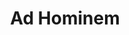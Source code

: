 ---
title: 'Ad Hominem'
description: 'Lorem ipsum dolor sit amet, consectetur adipiscing elit, sed do eiusmod tempor incididunt ut labore et dolore magna aliqua.'
---